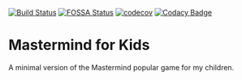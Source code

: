 [![Build Status](https://api.travis-ci.com/ocortassa/mmfk.svg?branch=master)](https://travis-ci.com/ocortassa/mmfk)
[![FOSSA Status](https://app.fossa.io/api/projects/git%2Bgithub.com%2Focortassa%2Fmmfk.svg?type=shield)](https://app.fossa.io/projects/git%2Bgithub.com%2Focortassa%2Fmmfk?ref=badge_shield)
[![codecov](https://codecov.io/gh/ocortassa/mmfk/branch/master/graph/badge.svg)](https://codecov.io/gh/ocortassa/mmfk)
[![Codacy Badge](https://api.codacy.com/project/badge/Grade/418e4c0b9ed347edbf10092ca397b9ee)](https://www.codacy.com/manual/ocortassa/mmfk?utm_source=github.com&amp;utm_medium=referral&amp;utm_content=ocortassa/mmfk&amp;utm_campaign=Badge_Grade)

# Mastermind for Kids

A minimal version of the Mastermind popular game for my children.
